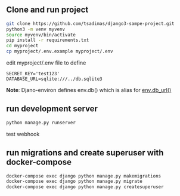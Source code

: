 ## Clone and run project
```bash
git clone https://github.com/tsadimas/django3-sampe-project.git
python3 -m venv myvenv
source myvenv/bin/activate
pip install -r requirements.txt
cd myproject
cp myproject/.env.example myproject/.env
```
edit myproject/.env file to define
```vim
SECRET_KEY='test123'
DATABASE_URL=sqlite:///../db.sqlite3
```

**Note**: Djano-environ defines env.db() which is alias for [env.db_url()](https://django-environ.readthedocs.io/en/latest/types.html#environ-env-db-url) 
## run development server
```bash
python manage.py runserver
```
test webhook

## run migrations and create superuser with docker-compose
```bash
docker-compose exec django python manage.py makemigrations
docker-compose exec django python manage.py migrate
docker-compose exec django python manage.py createsuperuser
```